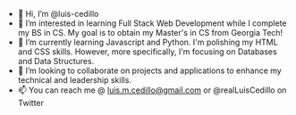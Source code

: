 - 👋 Hi, I’m @luis-cedillo
- 👀 I’m interested in learning Full Stack Web Development while I complete my BS in CS. My goal is to obtain my Master's in CS from Georgia Tech!
- 🌱 I’m currently learning Javascript and Python. I'm polishing my HTML and CSS skills. However, more specifically, I'm focusing on Databases and Data Structures.
- 💞️ I’m looking to collaborate on projects and applications to enhance my technical and leadership skills.
- 📫 You can reach me @ luis.m.cedillo@gmail.com or @realLuisCedillo on Twitter

<!---
luis-cedillo/luis-cedillo is a ✨ special ✨ repository because its `README.md` (this file) appears on your GitHub profile.
You can click the Preview link to take a look at your changes.
--->
